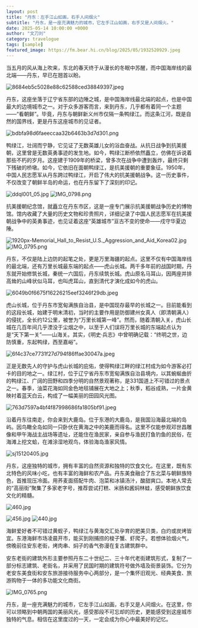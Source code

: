 ```yaml
---
layout: post
title: "丹东：左手江山如画，右手人间烟火"
subtitle: "丹东，是一座充满魅力的城市，它左手江山如画，右手又是人间烟火。"
date: 2025-05-14 10:00:00 +0000
author: "文刀刘"
category: travelogue
tags: [sample]
featured_image: https://fm.bear.hi.cn/blog/2025/05/1932520929.jpeg
---
```


当五月的风从海上吹来，东北的春天终于从漫长的冬眠中苏醒，而中国海岸线的最北端——丹东，早已在翘首以盼。

![8684eb5c5028e88c62588ced38849397.jpeg][1]

丹东，这座坐落于辽宁省东部的边陲之城，是中国海岸线最北端的起点，也是中国最大的边境城市之一。对于众多游客而言，来到丹东，几乎都有着同一个主题——“看朝鲜”。毕竟，丹东与朝鲜新义州市仅隔一条鸭绿江。而这条江河，既是自然的国界线，更是丹东这座城市的见证者。

![bdbfa98d6faeeccaa32b6463b3d7d301.png][2]

鸭绿江，壮阔而宁静，它见证了无数英雄儿女的浴血奋战。从抗日战争到抗美援朝，这里曾是无数英勇事迹的发生地。如今，鸭绿江断桥依然矗立，仿佛在诉说着那些不朽的岁月。这座建于1909年的桥梁，曾多次在战争中遭到轰炸，最终只剩下残破的桥墩。如今，它依旧在面朝鸭绿江，是抗美援朝的重要象征。1950年，中国人民志愿军从丹东跨过鸭绿江，开启了伟大的抗美援朝战争。这一历史事件，不仅改变了朝鲜半岛的命运，也在丹东留下了深刻的印记。

![ddql001_05.jpg][3]
![IMG_0798.png][4]

抗美援朝纪念馆，就矗立在丹东市区，这是一座专门展示抗美援朝战争历史的博物馆。馆内收藏了大量的历史文物和珍贵照片，详细记录了中国人民志愿军在抗美援朝战争中的英勇事迹，也见证着这座“英雄城市”亘古不变的使命——戍守华夏边陲。

![1920px-Memorial_Hall_to_Resist_U.S._Aggression_and_Aid_Korea02.jpg][5]
![IMG_0795.png][6]

丹东，不仅是陆上边防的起笔之处，更是万里海疆的起点。这里不仅有中国海岸线的最北端，还有万里长城最东端的起点——虎山长城。两千多年前的战国时期，丹东就开始修筑长城，秦统一六国后，丹东续筑长城。虎山原名马耳山，因两座并排高耸的山峰状似马耳，也叫虎耳山，直到清代才演化成如今的虎山。

![6049b0f6675f16226215eef3246f29db.jpeg][7]

虎山长城，位于丹东市宽甸满族自治县，是中国现存最早的长城之一。目前能看到的这段长城，始建于明末清初，当时的主要作用是防御建州女真人（即清朝满人）的侵扰，全长约12公里，被誉为“万里长城第一峰”。然而，随着清朝入关，虎山长城在几百年间几乎湮没于尘烟之中，以至于人们误将万里长城的东端起点认为是“天下第一关”——山海关。其实，《明史·兵志》中曾明确记载：“终明之世，边防慎重，东起鸭绿，西至嘉峪”。

![6f4c37ce7731f27d794f86ffae30047a.jpeg][8]

正是无数先人的守护与虎山长城的庇佑，使得鸭绿江畔的绿江村成为如今游客必打卡的目的地之一。绿江村，位于辽宁省丹东市宽甸满族自治县境内，以其蜿蜒曲折的鸭绿江、广阔的田野和四季分明的自然景观著称，是331国道上不可错过的景点之一。春季，油菜花海如同金色地毯铺展在大地之上；秋季，稻谷成熟，一片金黄映衬着蓝天白云，构成了一幅美丽的田园风光图。

![763d7597a4bf4f87998686fa1805bf91.jpeg][9]

沿着丹东往南走，你会来到大鹿岛。位于东港的大鹿岛，是我国沿海最北端的岛屿。因鸟瞰全岛如同一只卧伏在黄海之中的美鹿而得名。这里不仅能参观邓世昌雕像和甲午海战主战场等遗址，还能住在渔民家，亲自参与渔民打鱼钓鱼的民俗，在海滩上挖文蛤，在滩涂湿地观鸟，体验海岛渔家风情。

![sj15120405.jpg][10]

丹东，这座独特的城市，拥有丰富的自然资源和独特的饮食文化。在这里，既有东北特色的风味小吃，也有丰富的海鲜和农产品。丹东美食融合了东北菜与朝鲜族特色，首推现压冷面。用荞麦面搭配牛肉、泡菜和冰镇汤汁，酸甜爽口。本地人常去的“高丽街”聚集了多家老字号，推荐尝试打糕、米肠和酱焖林蛙，感受朝鲜族饮食文化的精髓。

![460.jpg][11]

![456.jpg][12]
![440.jpg][13]

海鲜爱好者不可错过黄蚬子，鸭绿江与黄海交汇处孕育的肥美贝类，白灼或炭烤皆宜。东港海鲜市场凌晨开市，能买到刚捕捞的梭子蟹、虾爬子。若想体验烟火气，傍晚前往安东老街，烤肉串、焖子的香气弥漫在复古建筑群中。

安东老街的建筑外形主要参照丹东二十世纪二、三十年代老街建筑形式，复制了一部分标志建筑、老街名，并采用了民国时期的建筑符号做外墙及街景装饰。它分为老安东美食街和安东旅游接待服务中心两部分，是一个集怀旧观光、经典美食、旅游购物于一体的多功能文化商街。

![IMG_0765.png][14]

丹东，是一座充满魅力的城市，它左手江山如画，右手又是人间烟火。在这里，你可以领略到中朝两国的美丽风光，感受那段不可忘却的历史，更能感受到这座城市独特的气息。相信在这里度过的一天，一定会成为你心中最美好的记忆。


  [1]: https://fm.bear.hi.cn/blog/2025/05/1932520929.jpeg
  [2]: https://fm.bear.hi.cn/blog/2025/05/2957677097.png
  [3]: https://fm.bear.hi.cn/blog/2025/05/955641590.jpg
  [4]: https://fm.bear.hi.cn/blog/2025/05/1481468606.png
  [5]: https://fm.bear.hi.cn/blog/2025/05/4015499756.jpg
  [6]: https://fm.bear.hi.cn/blog/2025/05/891301692.png
  [7]: https://fm.bear.hi.cn/blog/2025/05/1767894787.jpeg
  [8]: https://fm.bear.hi.cn/blog/2025/05/3292351071.jpeg
  [9]: https://fm.bear.hi.cn/blog/2025/05/1933105045.jpeg
  [10]: https://fm.bear.hi.cn/blog/2025/05/3713585895.jpg
  [11]: https://fm.bear.hi.cn/blog/2025/05/3788613963.jpg
  [12]: https://fm.bear.hi.cn/blog/2025/05/2606512811.jpg
  [13]: https://fm.bear.hi.cn/blog/2025/05/3687859200.jpg
  [14]: https://fm.bear.hi.cn/blog/2025/05/1602427515.png